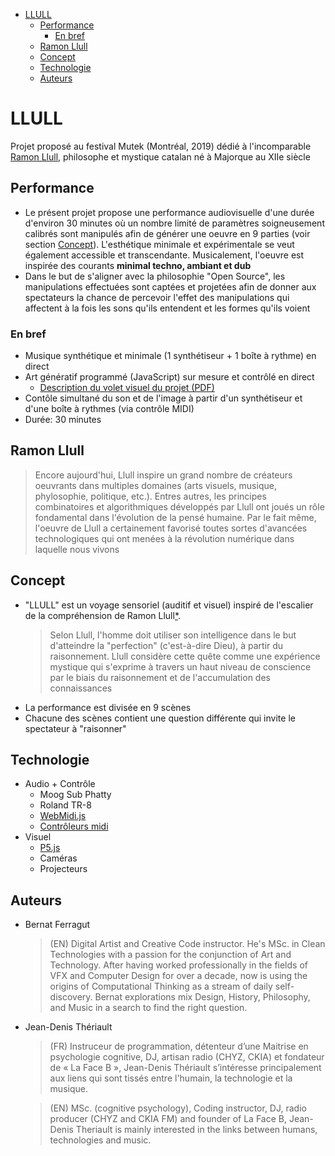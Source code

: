 - [LLULL](#llull)
  - [Performance](#performance)
    - [En bref](#en-bref)
  - [Ramon Llull](#ramon-llull)
  - [Concept](#concept)
  - [Technologie](#technologie)
  - [Auteurs](#auteurs)


# LLULL
Projet proposé au festival Mutek (Montréal, 2019) dédié à l'incomparable [Ramon Llull](https://en.wikipedia.org/wiki/Ramon_Llull), philosophe et mystique catalan né à Majorque au XIIe siècle

## Performance
* Le présent projet propose une performance audiovisuelle d'une durée d'environ 30 minutes où un nombre limité de paramètres soigneusement calibrés sont manipulés afin de générer une oeuvre en 9 parties (voir section [Concept](#concept)). L'esthétique minimale et expérimentale se veut également accessible et transcendante. Musicalement, l'oeuvre est inspirée des courants **minimal techno, ambiant et dub**
* Dans le but de s'aligner avec la philosophie "Open Source", les manipulations effectuées sont captées et projetées afin de donner aux spectateurs la chance de percevoir l'effet des manipulations qui affectent à la fois les sons qu'ils entendent et les formes qu'ils voient

### En bref
* Musique synthétique et minimale (1 synthétiseur + 1 boîte à rythme) en direct
* Art génératif programmé (JavaScript) sur mesure et contrôlé en direct
  * [Description du volet visuel du projet (PDF)](/PDF/LLULL-visuals-v1.pdf)
* Contôle simultané du son et de l'image à partir d'un synthétiseur et d'une boîte à rythmes (via contrôle MIDI)
* Durée: 30 minutes

## Ramon Llull

>Encore aujourd'hui, Llull inspire un grand nombre de créateurs oeuvrants dans multiples domaines (arts visuels, musique, phylosophie, politique, etc.). Entres autres, les principes combinatoires et algorithmiques développés par Llull ont joués un rôle fondamental dans l'évolution de la pensé humaine. Par le fait même, l'oeuvre de Llull a certainement favorisé toutes sortes d'avancées technologiques qui ont menées à la révolution numérique dans laquelle nous vivons

## Concept
* "LLULL" est un voyage sensoriel (auditif et visuel) inspiré de l'escalier de la compréhension de Ramon Llull[*](https://monestiravellanes.wordpress.com/2009/01/30/lescala-de-lenteniment-llull-al-monestir-de-les-avellanes/). 
  >Selon Llull, l'homme doit utiliser son intelligence dans le but d'atteindre la "perfection" (c'est-à-dire Dieu), à partir du raisonnement. Llull considère cette quête comme une expérience mystique qui s'exprime à travers un haut niveau de conscience par le biais du raisonnement et de l'accumulation des connaissances
* La performance est divisée en 9 scènes
* Chacune des scènes contient une question différente qui invite le spectateur à "raisonner"

## Technologie
* Audio + Contrôle
  * Moog Sub Phatty
  * Roland TR-8
  * [WebMidi.js](http://djipco.github.io/webmidi/latest/classes/WebMidi.html)
  * [Contrôleurs midi](https://d16rm6ap8dyyo6.cloudfront.net/product_images/images/000/001/491/medium/Black_34_zoomed.jpg?1398722121)
* Visuel
  * [P5.js](https://p5js.org/examples/simulate-particle-system.html)
  * Caméras
  * Projecteurs

## Auteurs
* Bernat Ferragut
  >(EN) Digital Artist and Creative Code instructor. He's MSc. in Clean Technologies with a passion for the conjunction of Art and Technology. After having worked professionally in the fields of VFX and Computer Design for over a decade, now is using the origins of Computational Thinking as a stream of daily self-discovery. Bernat explorations mix Design, History,  Philosophy, and Music in a search to find the right question.

* Jean-Denis Thériault
  >(FR) Instruceur de programmation, détenteur d’une Maitrise en psychologie cognitive, DJ, artisan radio (CHYZ, CKIA) et fondateur de « La Face B », Jean-Denis Thériault s’intéresse principalement aux liens qui sont tissés entre l'humain, la technologie et la musique.

  >(EN) MSc. (cognitive psychology), Coding instructor, DJ, radio producer (CHYZ and CKIA FM) and founder of La Face B, Jean-Denis Theriault is mainly interested in the links between humans, technologies and music.